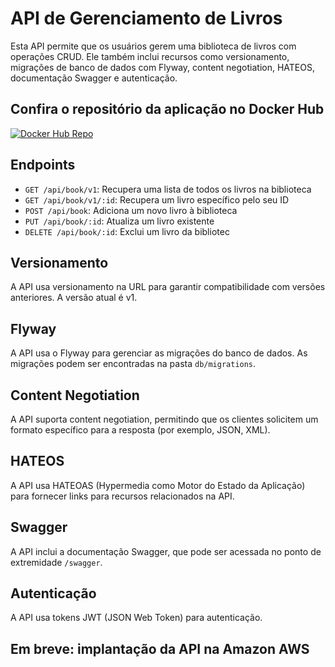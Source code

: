 # API de Gerenciamento de Livros

Esta API permite que os usuários gerem uma biblioteca de livros com operações CRUD. Ele também inclui recursos como versionamento, migrações de banco de dados com Flyway, content negotiation, HATEOS, documentação Swagger e autenticação.

## Confira o repositório da aplicação no Docker Hub
[![Docker Hub Repo](https://img.shields.io/docker/pulls/gusplf/rest-with-spring-boot-gus.svg)](https://hub.docker.com/repository/docker/gusplf/rest-with-spring-boot-gus)

## Endpoints

- `GET /api/book/v1`: Recupera uma lista de todos os livros na biblioteca
- `GET /api/book/v1/:id`: Recupera um livro específico pelo seu ID
- `POST /api/book`: Adiciona um novo livro à biblioteca
- `PUT /api/book/:id`: Atualiza um livro existente
- `DELETE /api/book/:id`: Exclui um livro da bibliotec

## Versionamento

A API usa versionamento na URL para garantir compatibilidade com versões anteriores. A versão atual é v1.

## Flyway

A API usa o Flyway para gerenciar as migrações do banco de dados. As migrações podem ser encontradas na pasta `db/migrations`.

## Content Negotiation

A API suporta content negotiation, permitindo que os clientes solicitem um formato específico para a resposta (por exemplo, JSON, XML).

## HATEOS

A API usa HATEOAS (Hypermedia como Motor do Estado da Aplicação) para fornecer links para recursos relacionados na API.

## Swagger

A API inclui a documentação Swagger, que pode ser acessada no ponto de extremidade `/swagger`.

## Autenticação

A API usa tokens JWT (JSON Web Token) para autenticação.

## Em breve: implantação da API na Amazon AWS
